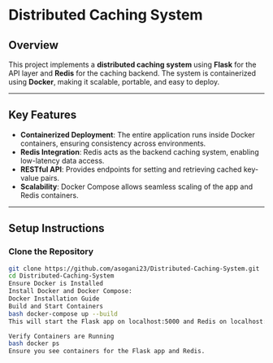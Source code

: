 # Distributed Caching System

## Overview
This project implements a **distributed caching system** using **Flask** for the API layer and **Redis** for the caching backend. The system is containerized using **Docker**, making it scalable, portable, and easy to deploy.

---

## Key Features
- **Containerized Deployment**:
  The entire application runs inside Docker containers, ensuring consistency across environments.
- **Redis Integration**:
  Redis acts as the backend caching system, enabling low-latency data access.
- **RESTful API**:
  Provides endpoints for setting and retrieving cached key-value pairs.
- **Scalability**:
  Docker Compose allows seamless scaling of the app and Redis containers.

---

## Setup Instructions

### Clone the Repository
```bash
git clone https://github.com/asogani23/Distributed-Caching-System.git
cd Distributed-Caching-System
Ensure Docker is Installed
Install Docker and Docker Compose:
Docker Installation Guide
Build and Start Containers
bash docker-compose up --build
This will start the Flask app on localhost:5000 and Redis on localhost:6379.

Verify Containers are Running
bash docker ps
Ensure you see containers for the Flask app and Redis.
